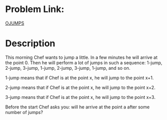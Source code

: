 # Problem Link:
[OJUMPS](https://www.codechef.com/problems/OJUMPS/)

# Description
This morning Chef wants to jump a little. In a few minutes he will arrive at the point 0. Then he will perform a lot of jumps in such a sequence: 1-jump, 2-jump, 3-jump, 1-jump, 2-jump, 3-jump, 1-jump, and so on.

1-jump means that if Chef is at the point x, he will jump to the point x+1.

2-jump means that if Chef is at the point x, he will jump to the point x+2.

3-jump means that if Chef is at the point x, he will jump to the point x+3.

Before the start Chef asks you: will he arrive at the point a after some number of jumps?